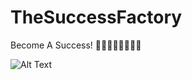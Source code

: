 # TheSuccessFactory
Become A Success! 🙌🧘🏼‍♂️🥗🛌💵📝

![Alt Text](https://media.giphy.com/media/eTItUowa7HMtYJGmIg/giphy.gif)
